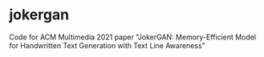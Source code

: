 # jokergan
Code for ACM Multimedia 2021 paper "JokerGAN: Memory-Efficient Model for Handwritten Text Generation with Text Line Awareness"
